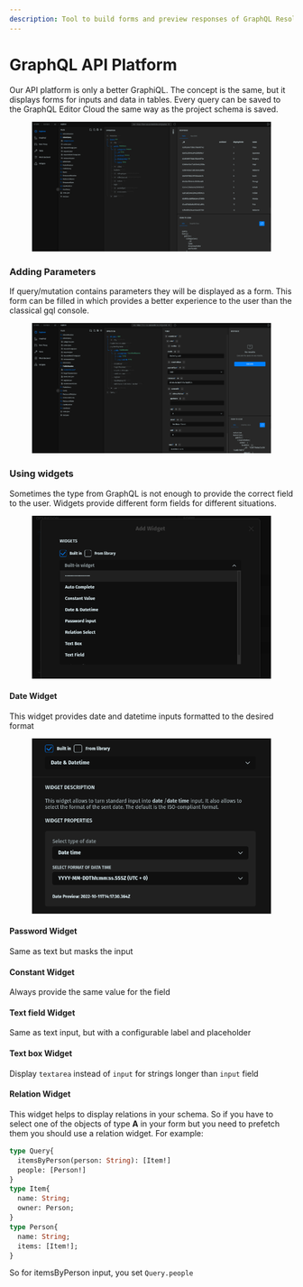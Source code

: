 ```yaml
---
description: Tool to build forms and preview responses of GraphQL Resolvers
---
```


# GraphQL API Platform

Our API platform is only a better GraphiQL. The concept is the same, but it displays forms for inputs and data in tables. Every query can be saved to the GraphQL Editor Cloud the same way as the project schema is saved.

<figure><img src="../../.gitbook/assets/image (5).png" alt=""><figcaption></figcaption></figure>

### Adding Parameters

If query/mutation contains parameters they will be displayed as a form. This form can be filled in which provides a better experience to the user than the classical gql console.

<figure><img src="../../.gitbook/assets/image.png" alt=""><figcaption></figcaption></figure>

### Using widgets

Sometimes the type from GraphQL is not enough to provide the correct field to the user. Widgets provide different form fields for different situations.

<figure><img src="../../.gitbook/assets/image (19).png" alt=""><figcaption></figcaption></figure>

#### Date Widget

This widget provides date and datetime inputs formatted to the desired format

<figure><img src="../../.gitbook/assets/image (1).png" alt=""><figcaption></figcaption></figure>

#### Password Widget

Same as text but masks the input

#### Constant Widget

Always provide the same value for the field

#### Text field Widget

Same as text input, but with a configurable label and placeholder

#### Text box Widget

Display `textarea` instead of `input` for strings longer than `input` field

#### Relation Widget

This widget helps to display relations in your schema. So if you have to select one of the objects of type **A** in your form but you need to prefetch them you should use a relation widget. For example:

```graphql
type Query{
  itemsByPerson(person: String): [Item!]
  people: [Person!]
}
type Item{
  name: String;
  owner: Person;
}
type Person{
  name: String;
  items: [Item!];
}
```

So for itemsByPerson input, you set `Query.people`

